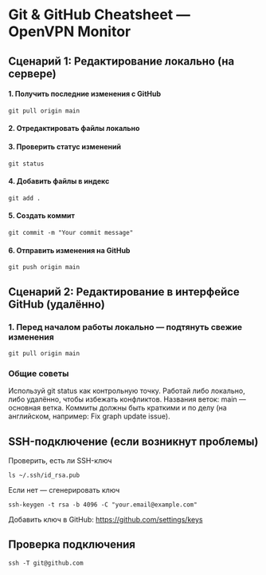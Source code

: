 # Git & GitHub Cheatsheet — OpenVPN Monitor

## Сценарий 1: Редактирование локально (на сервере)

#### 1. Получить последние изменения с GitHub
```
git pull origin main
```
#### 2. Отредактировать файлы локально

#### 3. Проверить статус изменений
```
git status
```
#### 4. Добавить файлы в индекс
```
git add .
```
#### 5. Создать коммит
```
git commit -m "Your commit message"
```
#### 6. Отправить изменения на GitHub
```
git push origin main
```

## Сценарий 2: Редактирование в интерфейсе GitHub (удалённо)

### 1. Перед началом работы локально — подтянуть свежие изменения
```
git pull origin main
```

### Общие советы

Используй git status как контрольную точку.
Работай либо локально, либо удалённо, чтобы избежать конфликтов.
Названия веток: main — основная ветка.
Коммиты должны быть краткими и по делу (на английском, например: Fix graph update issue).


## SSH-подключение (если возникнут проблемы)
Проверить, есть ли SSH-ключ
```
ls ~/.ssh/id_rsa.pub
```
Если нет — сгенерировать ключ
```
ssh-keygen -t rsa -b 4096 -C "your.email@example.com"
```
Добавить ключ в GitHub: https://github.com/settings/keys

## Проверка подключения
```
ssh -T git@github.com
```
